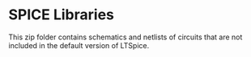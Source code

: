 # SPICE Libraries
This zip folder contains schematics and netlists of circuits that are not included in the default version of LTSpice.
